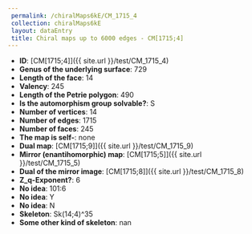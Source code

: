 ```yaml
--- 
 permalink: /chiralMaps6kE/CM_1715_4 
 collection: chiralMaps6kE
 layout: dataEntry
 title: Chiral maps up to 6000 edges - CM[1715;4]
---
```


- **ID**: [CM[1715;4]]({{ site.url }}/test/CM_1715_4)
- **Genus of the underlying surface**: 729
- **Length of the face**: 14
- **Valency**: 245
- **Length of the Petrie polygon**: 490
- **Is the automorphism group solvable?**: S
- **Number of vertices**: 14
- **Number of edges**: 1715
- **Number of faces**: 245
- **The map is self-**: none
- **Dual map**: [CM[1715;9]]({{ site.url }}/test/CM_1715_9)
- **Mirror (enantihomorphic) map**: [CM[1715;5]]({{ site.url }}/test/CM_1715_5)
- **Dual of the mirror image**: [CM[1715;8]]({{ site.url }}/test/CM_1715_8)
- **Z_q-Exponent?**: 6
- **No idea**:  101:6
- **No idea**: Y
- **No idea**: N
- **Skeleton**: Sk(14;4)^35
- **Some other kind of skeleton**: nan
